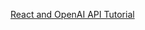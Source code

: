 [React and OpenAI API Tutorial](https://www.freecodecamp.org/news/generate-images-using-react-and-dall-e-api-react-and-openai-api-tutorial/)
